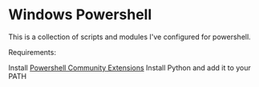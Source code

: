# Windows Powershell

This is a collection of scripts and modules I've configured for powershell.

Requirements:

Install [Powershell Community Extensions](http://pscx.codeplex.com/)
Install Python and add it to your PATH